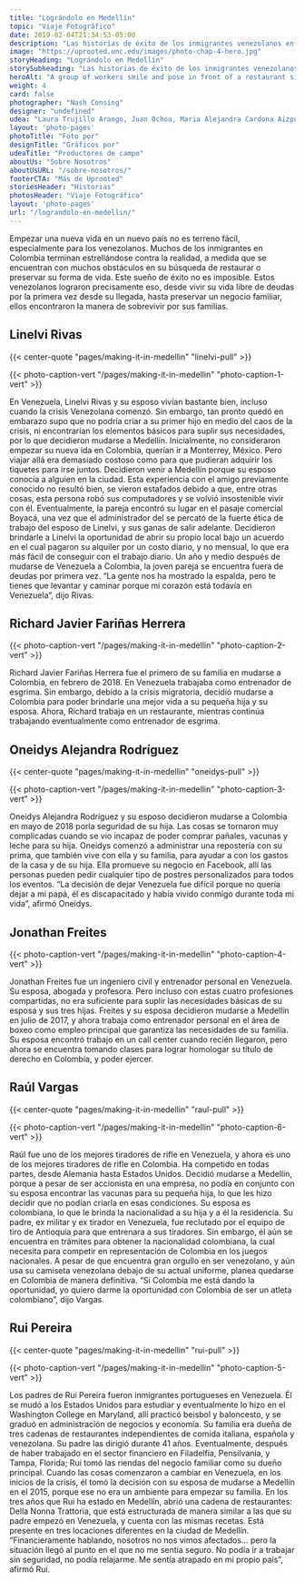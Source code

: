 ```yaml
---
title: "Lográndolo en Medellín"
topic: "Viaje Fotográfico"
date: 2019-02-04T21:34:53-05:00
description: "Las historias de éxito de los inmigrantes venezolanos en un nuevo país."
image: "https://uprooted.unc.edu/images/photo-chap-4-hero.jpg"
storyHeading: "Lográndolo en Medellín"
storySubheading: "Las historias de éxito de los inmigrantes venezolanos en un nuevo país."
heroAlt: "A group of workers smile and pose in front of a restaurant sign that reads 'Della Nonna'"
weight: 4
card: false
photographer: "Nash Consing"
designer: "undefined"
udea: "Laura Trujillo Arango, Juan Ochoa, Maria Alejandra Cardona Aizpurua"
layout: 'photo-pages'
photoTitle: "Foto por"
designTitle: "Gráficos por"
udeaTitle: "Productores de campo"
aboutUs: "Sobre Nosotros"
aboutUsURL: "/sobre-nosotros/"
footerCTA: "Más de Uprooted"
storiesHeader: "Historias"
photosHeader: "Viaje Fotográfico"
layout: 'photo-pages'
url: "/lograndolo-en-medellin/"
---
```

Empezar una nueva vida en un nuevo país no es terreno fácil, especialmente para los venezolanos. Muchos de los inmigrantes en Colombia terminan estrellándose contra la realidad, a medida que se encuentran con muchos obstáculos en su búsqueda de restaurar o preservar su forma de vida. Este sueño de éxito no es imposible. Estos venezolanos lograron precisamente eso, desde vivir su vida libre de deudas por la primera vez desde su llegada, hasta preservar un negocio familiar, ellos encontraron la manera de sobrevivir por sus familias.

<div class="photo__success-people">
<h2 class="photo__subhead flex">Linelvi Rivas</h2>

{{< center-quote "pages/making-it-in-medellin" "linelvi-pull" >}}

{{< photo-caption-vert "/pages/making-it-in-medellin" "photo-caption-1-vert" >}}

<p>En Venezuela, Linelvi Rivas y su esposo vivían bastante bien, incluso cuando la crisis Venezolana comenzó. Sin embargo, tan pronto quedó en embarazo supo que no podría criar a su primer hijo en medio del caos de la crisis, ni encontrarían los elementos básicos para suplir sus necesidades, por lo que decidieron mudarse a Medellín. Inicialmente, no consideraron empezar su nueva ida en Colombia, querían ir a Monterrey, México. Pero viajar allá era demasiado costoso como para que pudieran adquirir los tiquetes para irse juntos. Decidieron venir a Medellín porque su esposo conocía a alguien en la ciudad. Esta experiencia con el amigo previamente conocido no resultó bien, se vieron estafados debido a que, entre otras cosas, esta persona robó sus computadores y se volvió insostenible vivir con él. Eventualmente, la pareja encontró su lugar en el pasaje comercial Boyacá, una vez que el administrador del se percató de la fuerte ética de trabajo del esposo de Linelvi, y sus ganas de salir adelante. Decidieron brindarle a Linelvi la oportunidad de abrir su propio local bajo un acuerdo en el cual pagaron su alquiler por un costo diario, y no mensual, lo que era más fácil de conseguir con el trabajo diario. Un año y medio después de mudarse de Venezuela a Colombia, la joven pareja se encuentra fuera de deudas por primera vez. “La gente nos ha mostrado la espalda, pero te tienes que levantar y caminar porque mi corazón está todavía en Venezuela”, dijo Rivas.</p>
</div>

<div class="photo__line"></div>

<div class="photo__success-people">
<h2 class="photo__subhead flex">Richard Javier Fariñas Herrera</h2>

{{< photo-caption-vert "/pages/making-it-in-medellin" "photo-caption-2-vert" >}}

<p>Richard Javier Fariñas Herrera fue el primero de su familia en mudarse a Colombia, en febrero de 2018. En Venezuela trabajaba como entrenador de esgrima. Sin embargo, debido a la crisis migratoria, decidió mudarse a Colombia para poder brindarle una mejor vida a su pequeña hija y su esposa. Ahora, Richard trabaja en un restaurante, mientras continúa trabajando eventualmente como entrenador de esgrima.</p>
</div>

<div class="photo__line"></div>

<div class="photo__success-people">
<h2 class="photo__subhead flex">Oneidys Alejandra Rodríguez</h2>

{{< center-quote "pages/making-it-in-medellin" "oneidys-pull" >}}

{{< photo-caption-vert "/pages/making-it-in-medellin" "photo-caption-3-vert" >}}

<p>Oneidys Alejandra Rodríguez y su esposo decidieron mudarse a Colombia en mayo de 2018 porla seguridad de su hija. Las cosas se tornaron muy complicadas cuando se vio incapaz de poder comprar pañales, vacunas y leche para su hija. Oneidys comenzó a administrar una repostería con su prima, que también vive con ella y su familia, para ayudar a con los gastos de la casa y de su hija. Ella promueve su negocio en Facebook, allí las personas pueden pedir cualquier tipo de postres personalizados para todos los eventos. “La decisión de dejar Venezuela fue difícil porque no quería dejar a mi papá, él es discapacitado y había vivido conmigo durante toda mi vida”, afirmó Oneidys.</p>
</div>

<div class="photo__line"></div>

<div class="photo__success-people">
<h2 class="photo__subhead flex">Jonathan Freites</h2>

{{< photo-caption-vert "/pages/making-it-in-medellin" "photo-caption-4-vert" >}}

<p>Jonathan Freites fue un ingeniero civil y entrenador personal en Venezuela. Su esposa, abogada y profesora. Pero incluso con estas cuatro profesiones compartidas, no era suficiente para suplir las necesidades básicas de su esposa y sus tres hijas. Freites y su esposa decidieron mudarse a Medellín en julio de 2017, y ahora trabaja como entrenador personal en el área de boxeo como empleo principal que garantiza las necesidades de su familia. Su esposa encontró trabajo en un call center cuando recién llegaron, pero ahora se encuentra tomando clases para lograr homologar su título de derecho en Colombia, y poder ejercer.</p>
</div>

<div class="photo__line"></div>

<div class="photo__success-people">
<h2 class="photo__subhead flex">Raúl Vargas</h2>

{{< center-quote "pages/making-it-in-medellin" "raul-pull" >}}

{{< photo-caption-vert "/pages/making-it-in-medellin" "photo-caption-6-vert" >}}

<p>Raúl fue uno de los mejores tiradores de rifle en Venezuela, y ahora es uno de los mejores tiradores de rifle en Colombia. Ha competido en todas partes, desde Alemania hasta Estados Unidos. Decidió mudarse a Medellín, porque a pesar de ser accionista en una empresa, no podía en conjunto con su esposa encontrar las vacunas para su pequeña hija, lo que les hizo decidir que no podían criarla en esas condiciones. Su esposa es colombiana, lo que le brinda la nacionalidad a su hija y a él la residencia. Su padre, ex militar y ex tirador en Venezuela, fue reclutado por el equipo de tiro de Antioquia para que entrenara a sus tiradores. Sin embargo, él aún se encuentra en trámites para obtener la nacionalidad colombiana, la cual necesita para competir en representación de Colombia en los juegos nacionales. A pesar de que encuentra gran orgullo en ser venezolano, y aún usa su camiseta venezolana debajo de su actual uniforme, planea quedarse en Colombia de manera definitiva. “Si Colombia me está dando la oportunidad, yo quiero darme la oportunidad con Colombia de ser un atleta colombiano”, dijo Vargas.</p>
</div>

<div class="photo__line"></div>

<div class="photo__success-people">
<h2 class="photo__subhead flex">Rui Pereira</h2>

{{< center-quote "pages/making-it-in-medellin" "rui-pull" >}}

{{< photo-caption-vert "/pages/making-it-in-medellin" "photo-caption-5-vert" >}}

<p>Los padres de Rui Pereira fueron inmigrantes portugueses en Venezuela. Él se mudó a los Estados Unidos para estudiar y eventualmente lo hizo en el Washington College en Maryland, allí practicó beisbol y baloncesto, y se graduó en administración de negocios y economía. Su familia era dueña de tres cadenas de restaurantes independientes de comida italiana, española y venezolana. Su padre las dirigió durante 41 años. Eventualmente, después de haber trabajado en el sector financiero en Filadelfia, Pensilvania, y Tampa, Florida; Rui tomó las riendas del negocio familiar como su dueño principal. Cuando las cosas comenzaron a cambiar en Venezuela, en los inicios de la crisis, él tomó la decisión con su esposa de mudarse a Medellín en el 2015, porque ese no era un ambiente para empezar su familia. En los tres años que Rui ha estado en Medellín, abrió una cadena de restaurantes: Della Nonna Trattoria, que está estructurada de manera similar a las que su padre empezó en Venezuela, y cuenta con las mismas recetas. Está presente en tres locaciones diferentes en la ciudad de Medellín. “Financieramente hablando, nosotros no nos vimos afectados… pero la situación llegó al punto en el que no me sentía seguro. No podía ir a trabajar sin seguridad, no podía relajarme. Me sentía atrapado en mi propio país”, afirmó Rui.</p>
</div>